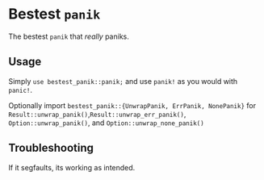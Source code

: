# Bestest `panik`

The bestest `panik` that *really* paniks.

## Usage
Simply `use bestest_panik::panik;` and use `panik!` as you would with `panic!`.

Optionally import `bestest_panik::{UnwrapPanik, ErrPanik, NonePanik}` for `Result::unwrap_panik()`,`Result::unwrap_err_panik()`, `Option::unwrap_panik()`, and `Option::unwrap_none_panik()`

## Troubleshooting
If it segfaults, its working as intended.
